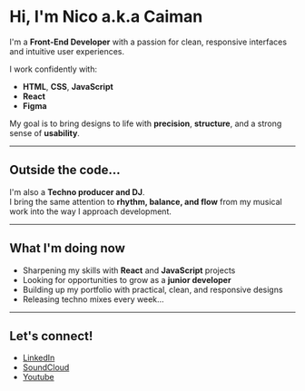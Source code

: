 # Hi, I'm Nico a.k.a Caiman

I'm a **Front-End Developer** with a passion for clean, responsive interfaces and intuitive user experiences.

I work confidently with:
- **HTML**, **CSS**, **JavaScript**
- **React**
- **Figma**

My goal is to bring designs to life with **precision**, **structure**, and a strong sense of **usability**.

---

##  Outside the code...

I'm also a **Techno producer and DJ**.  
I bring the same attention to **rhythm, balance, and flow** from my musical work into the way I approach development.

---

##  What I'm doing now

-  Sharpening my skills with **React** and **JavaScript** projects  
-  Looking for opportunities to grow as a **junior developer**  
-  Building up my portfolio with practical, clean, and responsive designs  
-  Releasing techno mixes every week...

---

##  Let's connect!

-  [LinkedIn](https://www.linkedin.com/in/nicol%C3%A1s-emanuel-bugedo-0a562a358/)
-  [SoundCloud](https://soundcloud.com/caimanbrujo)
-  [Youtube](https://www.youtube.com/@CaimanBrujo)


